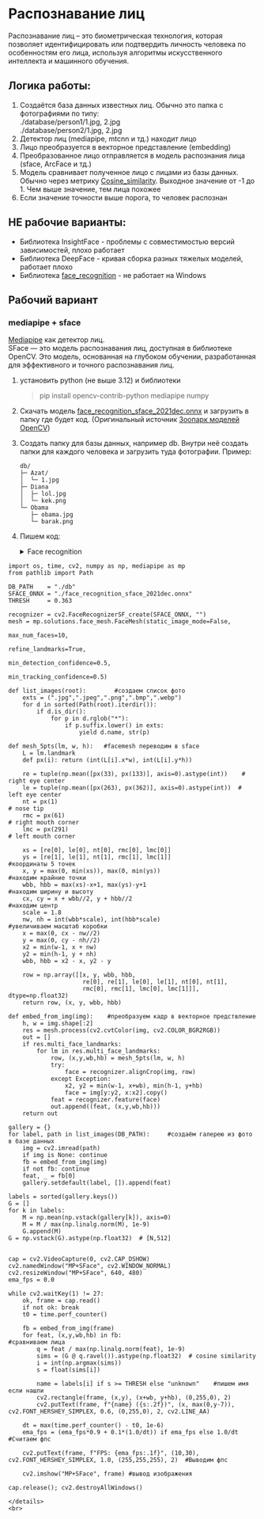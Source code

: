 # Распознавание лиц
Распознавание лиц – это биометрическая технология, которая позволяет идентифицировать или подтвердить личность человека по особенностям его лица, используя алгоритмы искусственного интеллекта и машинного обучения.  
## Логика работы:  
1. Создаётся база данных известных лиц. Обычно это папка с фотографиями по типу:   
./database/person1/1.jpg, 2.jpg   
./database/person2/1.jpg, 2.jpg     
2. Детектор лиц (mediapipe, mtcnn и тд.) находит лицо
3. Лицо преобразуется в векторное представление (embedding)
4. Преобразованное лицо отправляется в модель распознания лица (sface, ArcFace и тд.)
5. Модель сравнивает полученное лицо с лицами из базы данных. Обычно через метрику [Cosine_similarity](https://en.wikipedia.org/wiki/Cosine_similarity). Выходное значение от -1 до 1. Чем выше значение, тем лица похожее
6. Если значение точности выше порога, то человек распознан

## НЕ рабочие варианты:  
- Библиотека InsightFace - проблемы с совместимостью версий зависимостей, плохо работает   
- Библиотека DeepFace - кривая сборка разных тяжелых моделей, работает плохо   
- Библиотека [face_recognition](https://github.com/ageitgey/face_recognition) - не работает на Windows   

## Рабочий вариант
### mediapipe + sface
[Mediapipe](mediapipe.md) как детектор лиц.  
SFace — это модель распознавания лиц, доступная в библиотеке OpenCV. Это модель, основанная на глубоком обучении, разработанная для эффективного и точного распознавания лиц.

1. установить python (не выше 3.12) и библиотеки 
   > pip install opencv-contrib-python mediapipe numpy
2. Скачать модель [face_recognition_sface_2021dec.onnx](https://github.com/opencv/opencv_zoo/raw/refs/heads/main/models/face_recognition_sface/face_recognition_sface_2021dec.onnx) и загрузить в папку где будет код. (Оригинальный источник [Зоопарк моделей OpenCV](https://github.com/opencv/opencv_zoo))
3. Создать папку для базы данных, например db. Внутри неё создать папки для каждого человека и загрузить туда фотографии. Пример:

    ```
    db/
    ├─ Azat/
    │  └─ 1.jpg
    ├─ Diana
    │  ├─ lol.jpg
    │  └─ kek.png
    └─ Obama
       ├─ obama.jpg
       └─ barak.png
    ```

4. Пишем код:

    <details>
    <summary>Face recognition</summary>

```
import os, time, cv2, numpy as np, mediapipe as mp
from pathlib import Path

DB_PATH    = "./db"   
SFACE_ONNX = "./face_recognition_sface_2021dec.onnx"
THRESH     = 0.363  

recognizer = cv2.FaceRecognizerSF_create(SFACE_ONNX, "")
mesh = mp.solutions.face_mesh.FaceMesh(static_image_mode=False,
                                                                       max_num_faces=10,
                                                                       refine_landmarks=True,
                                                                       min_detection_confidence=0.5,
                                                                       min_tracking_confidence=0.5)

def list_images(root):        #создаем список фото
    exts = (".jpg",".jpeg",".png",".bmp",".webp")
    for d in sorted(Path(root).iterdir()):
        if d.is_dir():
            for p in d.rglob("*"):
                if p.suffix.lower() in exts:
                    yield d.name, str(p)

def mesh_5pts(lm, w, h):   #facemesh переводим в sface
    L = lm.landmark
    def px(i): return (int(L[i].x*w), int(L[i].y*h))

    re = tuple(np.mean([px(33), px(133)], axis=0).astype(int))    # right eye center
    le = tuple(np.mean([px(263), px(362)], axis=0).astype(int))  # left eye center
    nt = px(1)                                                                              # nose tip
    rmc = px(61)                                                                         # right mouth corner
    lmc = px(291)                                                                       # left mouth corner
    
    xs = [re[0], le[0], nt[0], rmc[0], lmc[0]]
    ys = [re[1], le[1], nt[1], rmc[1], lmc[1]]                                  #координаты 5 точек
    x, y = max(0, min(xs)), max(0, min(ys))                              #находим крайние точки
    wbb, hbb = max(xs)-x+1, max(ys)-y+1                               #находим ширину и высоту 
    cx, cy = x + wbb//2, y + hbb//2                                              #находим центр                                              
    scale = 1.8                                                                           
    nw, nh = int(wbb*scale), int(hbb*scale)                              #увеличиваем масштаб коробки
    x = max(0, cx - nw//2)
    y = max(0, cy - nh//2)
    x2 = min(w-1, x + nw)
    y2 = min(h-1, y + nh)
    wbb, hbb = x2 - x, y2 - y

    row = np.array([[x, y, wbb, hbb,
                     re[0], re[1], le[0], le[1], nt[0], nt[1],
                     rmc[0], rmc[1], lmc[0], lmc[1]]], dtype=np.float32)
    return row, (x, y, wbb, hbb)

def embed_from_img(img):    #преобразуем кадр в векторное предствление
    h, w = img.shape[:2]
    res = mesh.process(cv2.cvtColor(img, cv2.COLOR_BGR2RGB))
    out = []
    if res.multi_face_landmarks:
        for lm in res.multi_face_landmarks:
            row, (x,y,wb,hb) = mesh_5pts(lm, w, h)
            try:
                face = recognizer.alignCrop(img, row)
            except Exception:
                x2, y2 = min(w-1, x+wb), min(h-1, y+hb)
                face = img[y:y2, x:x2].copy()
            feat = recognizer.feature(face)
            out.append((feat, (x,y,wb,hb)))
    return out

gallery = {}
for label, path in list_images(DB_PATH):     #создаём галерею из фото в базе данных
    img = cv2.imread(path)
    if img is None: continue
    fb = embed_from_img(img)
    if not fb: continue
    feat, _ = fb[0]
    gallery.setdefault(label, []).append(feat)

labels = sorted(gallery.keys())
G = []
for k in labels:
    M = np.mean(np.vstack(gallery[k]), axis=0)
    M = M / max(np.linalg.norm(M), 1e-9)
    G.append(M)
G = np.vstack(G).astype(np.float32)  # [N,512]


cap = cv2.VideoCapture(0, cv2.CAP_DSHOW)
cv2.namedWindow("MP+SFace", cv2.WINDOW_NORMAL)
cv2.resizeWindow("MP+SFace", 640, 480)
ema_fps = 0.0

while cv2.waitKey(1) != 27:
    ok, frame = cap.read()
    if not ok: break
    t0 = time.perf_counter()

    fb = embed_from_img(frame)
    for feat, (x,y,wb,hb) in fb:                                             #сравниваем лица
        q = feat / max(np.linalg.norm(feat), 1e-9)
        sims = (G @ q.ravel()).astype(np.float32)  # cosine similarity
        i = int(np.argmax(sims))
        s = float(sims[i])
        
        name = labels[i] if s >= THRESH else "unknown"    #пишем имя если нашли
        cv2.rectangle(frame, (x,y), (x+wb, y+hb), (0,255,0), 2)
        cv2.putText(frame, f"{name} ({s:.2f})", (x, max(0,y-7)), cv2.FONT_HERSHEY_SIMPLEX, 0.6, (0,255,0), 2, cv2.LINE_AA)

    dt = max(time.perf_counter() - t0, 1e-6)
    ema_fps = (ema_fps*0.9 + 0.1*(1.0/dt)) if ema_fps else 1.0/dt   #Считаем фпс
    
    cv2.putText(frame, f"FPS: {ema_fps:.1f}", (10,30), cv2.FONT_HERSHEY_SIMPLEX, 1.0, (255,255,255), 2)  #Выводим фпс
    
    cv2.imshow("MP+SFace", frame) #вывод изображения

cap.release(); cv2.destroyAllWindows()

```

    </details>
    <br>